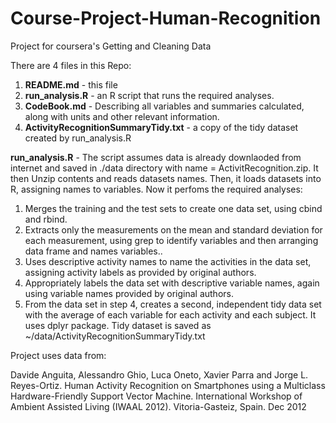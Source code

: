 # Course-Project-Human-Recognition
Project for coursera's Getting and Cleaning Data

There are 4 files in this Repo:

1. **README.md** - this file 
2. **run_analysis.R** - an R script that runs the required analyses.
3. **CodeBook.md** - Describing all variables and summaries calculated, along with units and other relevant information.
4. **ActivityRecognitionSummaryTidy.txt** - a copy of the tidy dataset created by run_analysis.R

**run_analysis.R** - The script assumes data is already downlaoded from internet and saved in ./data directory with name = ActivitRecognition.zip. It then Unzip contents and reads datasets names. Then, it loads datasets into R, assigning names to variables. Now it perfoms the required analyses:

1. Merges the training and the test sets to create one data set, using cbind and rbind.
2. Extracts only the measurements on the mean and standard deviation for each measurement, using grep to identify variables and then arranging data frame and names variables..
3. Uses descriptive activity names to name the activities in the data set, assigning activity labels as provided by original authors.
4. Appropriately labels the data set with descriptive variable names, again using variable names provided by original authors.
5. From the data set in step 4, creates a second, independent tidy data set with the average of each variable for each activity and each subject. It uses dplyr package. Tidy dataset is saved as  ~/data/ActivityRecognitionSummaryTidy.txt


Project uses data from:

Davide Anguita, Alessandro Ghio, Luca Oneto, Xavier Parra and Jorge L. Reyes-Ortiz. Human Activity Recognition on Smartphones using a Multiclass Hardware-Friendly Support Vector Machine. International Workshop of Ambient Assisted Living (IWAAL 2012). Vitoria-Gasteiz, Spain. Dec 2012



